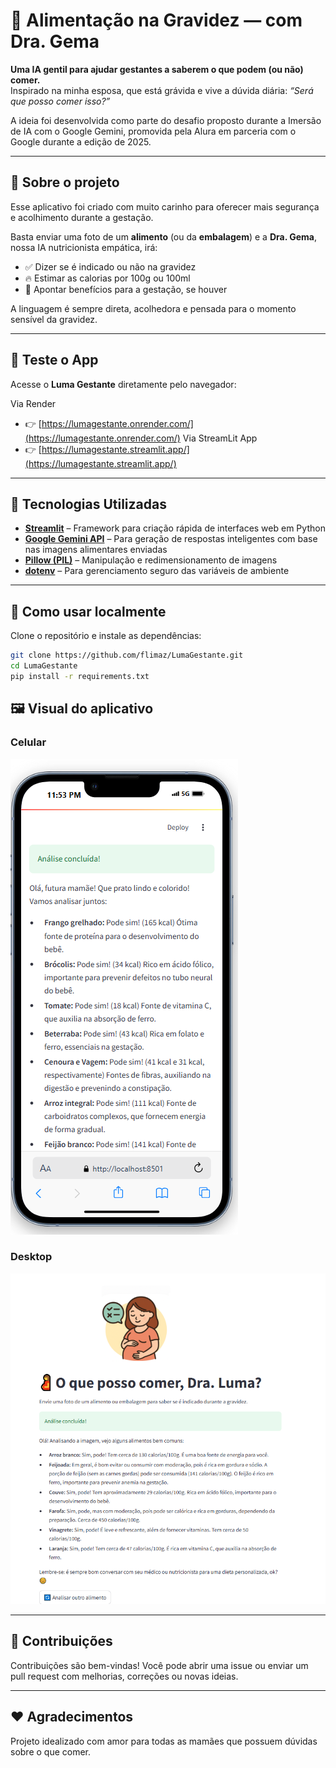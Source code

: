 # 🍼 Alimentação na Gravidez — com Dra. Gema

**Uma IA gentil para ajudar gestantes a saberem o que podem (ou não) comer.**  
Inspirado na minha esposa, que está grávida e vive a dúvida diária: *“Será que posso comer isso?”*

A ideia foi desenvolvida como parte do desafio proposto durante a Imersão de IA com o Google Gemini, promovida pela Alura em parceria com o Google durante a edição de 2025.

---

## 👶 Sobre o projeto

Esse aplicativo foi criado com muito carinho para oferecer mais segurança e acolhimento durante a gestação.

Basta enviar uma foto de um **alimento** (ou da **embalagem**) e a **Dra. Gema**, nossa IA nutricionista empática, irá:

- ✅ Dizer se é indicado ou não na gravidez  
- 🔥 Estimar as calorias por 100g ou 100ml  
- 💚 Apontar benefícios para a gestação, se houver  

A linguagem é sempre direta, acolhedora e pensada para o momento sensível da gravidez.

---

## 🚀 Teste o App

Acesse o **Luma Gestante** diretamente pelo navegador:

Via Render
- 👉 [https://lumagestante.onrender.com/](https://lumagestante.onrender.com/)
Via StreamLit App
- 👉 [https://lumagestante.streamlit.app/](https://lumagestante.streamlit.app/)

---

## 🧪 Tecnologias Utilizadas

- **[Streamlit](https://streamlit.io/)** – Framework para criação rápida de interfaces web em Python  
- **[Google Gemini API](https://ai.google.dev/)** – Para geração de respostas inteligentes com base nas imagens alimentares enviadas  
- **[Pillow (PIL)](https://pillow.readthedocs.io/)** – Manipulação e redimensionamento de imagens  
- **[dotenv](https://pypi.org/project/python-dotenv/)** – Para gerenciamento seguro das variáveis de ambiente  

---

## 🚀 Como usar localmente

Clone o repositório e instale as dependências:

```bash
git clone https://github.com/flimaz/LumaGestante.git
cd LumaGestante
pip install -r requirements.txt
```

## 🖼️ Visual do aplicativo

### Celular
![App no celular](FotosApp/AnaliseApp.png)

### Desktop
![App no desktop](FotosApp/AnaliseDesktop.png)

---

## 🙌 Contribuições

Contribuições são bem-vindas! Você pode abrir uma issue ou enviar um pull request com melhorias, correções ou novas ideias.

---

## ❤️ Agradecimentos

Projeto idealizado com amor para todas as mamães que possuem dúvidas sobre o que comer.